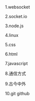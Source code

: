 1.websocket

2.socket.io

3.node.js

4.linux

5.css

6.html

7.javascript

8.通信方式

9.古今中外

10.git github